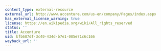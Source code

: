 ```yaml
---
content_type: external-resource
external_url: http://www.accenture.com/us-en/company/Pages/index.aspx
has_external_license_warning: true
license: https://en.wikipedia.org/wiki/All_rights_reserved
status: ''
title: Accenture
uid: bfb687df-3c40-434d-b7e1-085e71c6c166
wayback_url: ''
---
```

